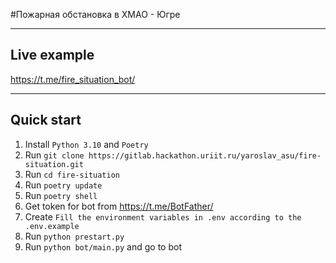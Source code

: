 #Пожарная обстановка в ХМАО - Югре

---

## Live example

https://t.me/fire_situation_bot/

---

## Quick start

1. Install ```Python 3.10``` and ```Poetry```
2. Run ```git clone https://gitlab.hackathon.uriit.ru/yaroslav_asu/fire-situation.git```
3. Run ```cd fire-situation```
4. Run ```poetry update```
5. Run ```poetry shell```
6. Get token for bot from https://t.me/BotFather/
7. Create ```Fill the environment variables in .env according to the .env.example```
8. Run ```python prestart.py```
9. Run ```python bot/main.py``` and go to bot